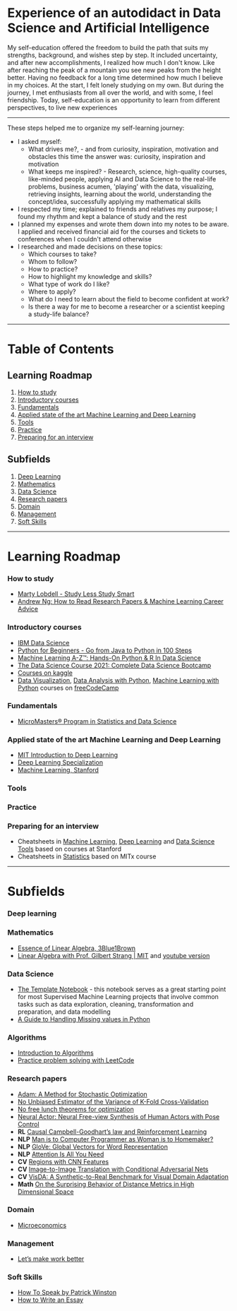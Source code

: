 # Experience of an autodidact in Data Science and Artificial Intelligence


My self-education offered the freedom to build the path that suits my strengths, background, and wishes step by step. It included uncertainty, and after new accomplishments, I realized how much I don't know. Like after reaching the peak of a mountain you see new peaks from the height better. Having no feedback for a long time determined how much I believe in my choices. At the start, I felt lonely studying on my own. But during the journey, I met enthusiasts from all over the world, and with some, I feel friendship. Today, self-education is an opportunity to learn from different perspectives, to live new experiences

---

These steps helped me to organize my self-learning journey:
* I asked myself: 
  * What drives me?, - and from curiosity, inspiration, motivation and obstacles this time the answer was: curiosity, inspiration and motivation
  * What keeps me inspired? - Research, science, high-quality courses, like-minded people, applying AI and Data Science to the real-life problems, business acumen, 'playing' with the data, visualizing, retrieving insights, learning about the world, understanding the concept/idea, successfully applying my mathematical skills
* I respected my time; explained to friends and relatives my purpose; I found my rhythm and kept a balance of study and the rest
* I planned my expenses and wrote them down into my notes to be aware. I applied and received financial aid for the courses and tickets to conferences when I couldn't attend otherwise 
* I researched and made decisions on these topics:
    * Which courses to take?
    * Whom to follow?
    * How to practice?
    * How to highlight my knowledge and skills?
    * What type of work do I like?
    * Where to apply?
    * What do I need to learn about the field to become confident at work?
    * Is there a way for me to become a researcher or a scientist keeping a study-life balance?

---

# Table of Contents
## Learning Roadmap
1. [How to study](#how-to-study)
2. [Introductory courses](#introductory-courses)
3. [Fundamentals](#fundamentals)
4. [Applied state of the art Machine Learning and Deep Learning](#applied-state-of-the-art-machine-learning-and-deep-learning)
5. [Tools](#tools)
6. [Practice](#practice)
7. [Preparing for an interview](#preparing-for-an-interview)

## Subfields
1. [Deep Learning](#deep-learning)
2. [Mathematics](#mathematics)
3. [Data Science](#data-science)
4. [Research papers](#research-papers)
5. [Domain](domain)
6. [Management](#management)
7. [Soft Skills](#soft-skills)
---
# Learning Roadmap


### How to study
* [Marty Lobdell - Study Less Study Smart](https://www.youtube.com/watch?v=IlU-zDU6aQ0)
* [Andrew Ng: How to Read Research Papers & Machine Learning Career Advice](https://www.youtube.com/watch?v=733m6qBH-jI&list=PLoROMvodv4rOABXSygHTsbvUz4G_YQhOb)

### Introductory courses
* [IBM Data Science](https://www.edx.org/professional-certificate/ibm-data-science)
* [Python for Beginners - Go from Java to Python in 100 Steps](https://www.udemy.com/course/learn-python-programming-for-java-programmers/)
* [Machine Learning A-Z™: Hands-On Python & R In Data Science](https://www.udemy.com/course/machinelearning/)
* [The Data Science Course 2021: Complete Data Science Bootcamp](https://www.udemy.com/course/the-data-science-course-complete-data-science-bootcamp/)
* [Courses on kaggle](https://www.kaggle.com/learn)
* [Data Visualization](https://www.freecodecamp.org/learn/data-visualization/), [Data Analysis with Python](https://www.freecodecamp.org/learn/data-analysis-with-python/), [Machine Learning with Python](https://www.freecodecamp.org/learn/machine-learning-with-python/) courses on [freeCodeCamp](https://www.freecodecamp.org/)

### Fundamentals
* [MicroMasters® Program in Statistics and Data Science](https://www.edx.org/micromasters/mitx-statistics-and-data-science)

### Applied state of the art Machine Learning and Deep Learning
* [MIT Introduction to Deep Learning](http://introtodeeplearning.com/)
* [Deep Learning Specialization](https://www.coursera.org/specializations/deep-learning)
* [Machine Learning, Stanford](https://www.coursera.org/learn/machine-learning)

### Tools

### Practice

### Preparing for an interview
* Cheatsheets in [Machine Learning](https://stanford.edu/~shervine/teaching/cs-229/), [Deep Learning](https://stanford.edu/~shervine/teaching/cs-230/) and [Data Science Tools](https://www.mit.edu/~amidi/teaching/data-science-tools/) based on courses at Stanford
* Cheatsheets in [Statistics](https://github.com/mynameisjanus/186501xStatistics/blob/master/statistics_cheatsheet.pdf) based on MITx course

---
# Subfields


### Deep learning

### Mathematics
* [Essence of Linear Algebra, 3Blue1Brown](https://www.youtube.com/playlist?list=PLZHQObOWTQDPD3MizzM2xVFitgF8hE_ab)
* [Linear Algebra with Prof. Gilbert Strang | MIT](https://ocw.mit.edu/courses/mathematics/18-06-linear-algebra-spring-2010/) and [youtube version](https://www.youtube.com/playlist?list=PL221E2BBF13BECF6C)

### Data Science
* [The Template Notebook](https://github.com/sajal2692/skeleton-notebook/blob/master/The%20Skeleton%20Notebook.ipynb) - this notebook serves as a great starting point for most Supervised Machine Learning projects that involve common tasks such as data exploration, cleaning, transformation and preparation, and data modelling
* [A Guide to Handling Missing values in Python](https://www.kaggle.com/parulpandey/a-guide-to-handling-missing-values-in-python)

### Algorithms
* [Introduction to Algorithms](https://ocw.mit.edu/courses/electrical-engineering-and-computer-science/6-006-introduction-to-algorithms-fall-2011/)
* [Practice problem solving with LeetCode](https://leetcode.com/)

### Research papers
* [Adam: A Method for Stochastic Optimization](https://arxiv.org/pdf/1412.6980.pdf)
* [No Unbiased Estimator of the Variance of K-Fold Cross-Validation](https://www.jmlr.org/papers/volume5/grandvalet04a/grandvalet04a.pdf)
* [No free lunch theorems for optimization](https://ieeexplore.ieee.org/abstract/document/585893)
* [Neural Actor: Neural Free-view Synthesis of Human Actors with Pose Control](https://vcai.mpi-inf.mpg.de/projects/NeuralActor/?fbclid=IwAR1c7zgDwFOuqv5n4OeJKTm3qCzh-qFL8GVoQDh6TqDaeVxiBWrq8_RPY68)
* <b>RL</b> [Causal Campbell-Goodhart’s law and Reinforcement Learning](https://arxiv.org/pdf/2011.01010.pdf)
* <b>NLP</b> [Man is to Computer Programmer as Woman is to Homemaker?](https://arxiv.org/abs/1607.06520)
* <b>NLP</b> [GloVe: Global Vectors for Word Representation](https://nlp.stanford.edu/pubs/glove.pdf)
* <b>NLP</b> [Attention Is All You Need](https://arxiv.org/abs/1706.03762#)
* <b>CV</b> [Regions with CNN Features](https://paperswithcode.com/method/r-cnn)
* <b>CV</b> [Image-to-Image Translation with Conditional Adversarial Nets](https://phillipi.github.io/pix2pix/)
* <b>CV</b> [VisDA: A Synthetic-to-Real Benchmark for Visual Domain Adaptation](https://openaccess.thecvf.com/content_cvpr_2018_workshops/papers/w40/Peng_VisDA_A_Synthetic-to-Real_CVPR_2018_paper.pdf)
* <b>Math</b> [On the Surprising Behavior of Distance Metrics in High Dimensional Space](https://bib.dbvis.de/uploadedFiles/155.pdf)

### Domain
* [Microeconomics](https://www.edx.org/course/microeconomics)

### Management
* [Let’s make work better](https://rework.withgoogle.com/)

### Soft Skills
* [How To Speak by Patrick Winston](https://www.youtube.com/watch?v=Unzc731iCUY)
* [How to Write an Essay](https://www.edx.org/course/how-to-write-an-essay)
